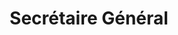 ---
name: "Sara Delplanque "
title: "Secrétaire Général"
mail: "sara.delplanque@etu.ec-lyon.fr"
image: "/image/team/Slice.webp"
---